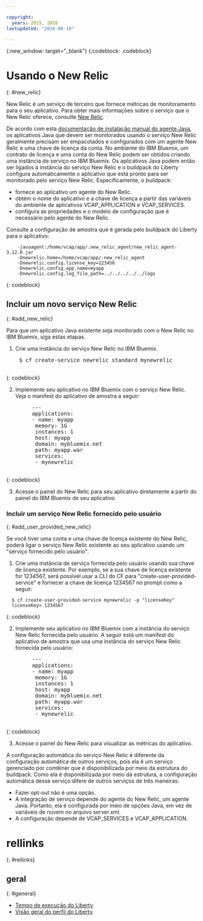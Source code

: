 ```yaml
---

copyright:
  years: 2015, 2016
lastupdated: "2016-06-10"

---
```


{:new_window: target="_blank"}
{:codeblock: .codeblock}

# Usando o New Relic
{: #new_relic}

New Relic é um serviço de terceiro que fornece
métricas de monitoramento para o seu aplicativo. Para obter mais
informações sobre o serviço que o New Relic oferece, consulte [New
Relic](http://newrelic.com/java).

De acordo com esta [documentação de instalação manual do agente Java](https://docs.newrelic.com/docs/agents/java-agent/installation/java-agent-manual-installation), os aplicativos Java que devem ser monitorados usando o serviço New Relic geralmente precisam ser empacotados e configurados com um agente New Relic e uma chave de licença da conta. No ambiente do IBM Bluemix, um contrato de licença e uma conta do New Relic podem ser obtidos criando uma instância de serviço no IBM Bluemix. Os aplicativos Java podem então ser ligados à instância do serviço New Relic e o buildpack do Liberty configura automaticamente o aplicativo que está pronto para ser monitorado pelo serviço New Relic.
Especificamente,
o buildpack:

* fornece ao aplicativo um agente do New Relic.
* obtém o nome do aplicativo e a chave de licença a partir das variáveis do ambiente de aplicativos VCAP_APPLICATION e VCAP_SERVICES.
* configura as propriedades e o modelo de configuração que é necessário pelo agente do
New Relic.

Consulte a configuração de amostra que é gerada pelo buildpack
do Liberty para o aplicativo:

```
    -javaagent:/home/vcap/app/.new_relic_agent/new_relic_agent-3.12.0.jar
    -Dnewrelic.home=/home/vcap/app/.new_relic_agent
    -Dnewrelic.config.license_key=123456
    -Dnewrelic.config.app_name=myapp
    -Dnewrelic.config.log_file_path=../../../../../logs
```
{: codeblock}

## Incluir um novo serviço New Relic
{: #add_new_relic}

Para que um aplicativo Java existente seja monitorado com o New Relic no IBM Bluemix, siga estas etapas.
1. Crie uma instância do serviço New Relic no IBM Bluemix.

  <pre>
    $ cf create-service newrelic standard mynewrelic
  </pre>
  {: codeblock}

2. Implemente seu aplicativo no IBM Bluemix com o serviço New Relic.  Veja o manifest do aplicativo
de amostra a seguir:

  <pre>
        &dash;&dash;&dash;
        applications:
        - name: myapp
         memory: 1G
         instances: 1
         host: myapp
         domain: mybluemix.net
         path: myapp.war
         services:
         - mynewrelic
  </pre>
  {: codeblock}

3. Acesse o painel do New Relic para seu aplicativo diretamente a partir do painel do IBM Bluemix de seu aplicativo.

### Incluir um serviço New Relic fornecido pelo usuário
{: #add_user_provided_new_relic}

Se você tiver uma conta e uma chave de licença existente do New Relic, poderá ligar o serviço
New Relic existente ao seu aplicativo usando um "serviço fornecido pelo usuário".

1. Crie uma instância de serviço fornecida pelo usuário usando sua chave de licença
existente.  Por exemplo, se a sua chave de licença existente for 1234567, será possível usar a CLI do CF para "create-user-provided-service" e fornecer a chave de licença 1234567 no prompt como a seguir:
  ```
    $ cf create-user-provided-service mynewrelic -p "licenseKey"
    licenseKey> 1234567
  ```
  {: codeblock}

2. Implemente seu aplicativo no IBM Bluemix com a instância do serviço New Relic fornecida pelo usuário.  A seguir
está um manifest do aplicativo de amostra que usa uma instância do serviço New Relic
fornecida pelo usuário:
  <pre>
        &dash;&dash;&dash;
        applications:
        - name: myapp
         memory: 1G
         instances: 1
         host: myapp
         domain: mybluemix.net
         path: myapp.war
         services:
         - mynewrelic
  </pre>
  {: codeblock}

3. Acesse o painel do New Relic para visualizar as métricas do aplicativo.

A configuração automática do serviço New Relic é diferente da configuração automática de outros serviços, pois ela é um serviço gerenciado por
contêiner que é disponibilizada por meio da estrutura do buildpack.  Como ela é disponibilizada por meio
da estrutura, a configuração automática desse serviço difere de outros serviços de três maneiras:
* Fazer opt-out não é uma opção.
* A integração de serviço depende do agente do New Relic, um agente Java. Portanto, ela é configurada por meio de opções Java, em vez de variáveis de nuvem no arquivo server.xml.
* A configuração depende de VCAP_SERVICES e VCAP_APPLICATION.

# rellinks
{: #rellinks}
## geral
{: #general}
* [Tempo de execução do Liberty](index.html)
* [Visão geral do perfil do Liberty](http://www-01.ibm.com/support/knowledgecenter/SSAW57_8.5.5/com.ibm.websphere.wlp.nd.doc/ae/cwlp_about.html)
